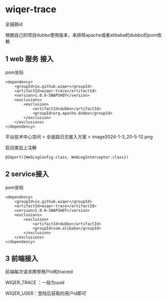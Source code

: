 # wiqer-trace
全链路id

根据自己的项目dubbo使用版本，来排除apache或者alibaba的dubbo的pom依赖

## 1 web 服务 接入

pom坐标

```
<dependency>
    <groupId>io.github.wiqer</groupId>
    <artifactId>wiqer-trace</artifactId>
    <version>1.0.0-SNAPSHOT</version>
    <exclusions>
        <exclusion>
            <artifactId>dubbo</artifactId>
            <groupId>org.apache.dubbo</groupId>
        </exclusion>
    </exclusions>
</dependency>
```

平台技术中心空间 > 全链路日志接入方案 > image2024-1-3_20-5-12.png

启动类加上注解
```
@Import({WebLogConfig.class, WebLogInterceptor.class})
```
## 2 service接入
pom坐标
```
<dependency>
    <groupId>io.github.wiqer</groupId>
    <artifactId>wiqer-trace</artifactId>
    <version>1.0.0-SNAPSHOT</version>
    <exclusions>
        <exclusion>
            <artifactId>dubbo</artifactId>
            <groupId>com.alibaba</groupId>
        </exclusion>
    </exclusions>
</dependency>
```
## 3 前端接入
前端每次请求携带用户id和traceid

WIQER_TRACE ：一般为uuid

WIQER_USER：登陆后获取的用户id即可
